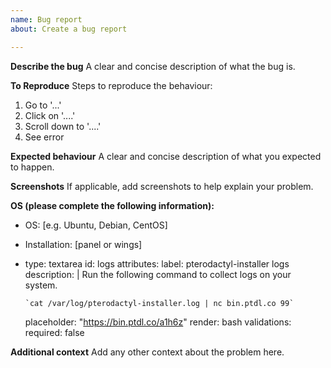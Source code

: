 ```yaml
---
name: Bug report
about: Create a bug report

---
```


**Describe the bug**
A clear and concise description of what the bug is.

**To Reproduce**
Steps to reproduce the behaviour:
1. Go to '...'
2. Click on '....'
3. Scroll down to '....'
4. See error

**Expected behaviour**
A clear and concise description of what you expected to happen.

**Screenshots**
If applicable, add screenshots to help explain your problem.

**OS (please complete the following information):**
 - OS: [e.g. Ubuntu, Debian, CentOS]
 - Installation: [panel or wings]

- type: textarea
  id: logs
  attributes:
    label: pterodactyl-installer logs
    description: |
      Run the following command to collect logs on your system.
      
      `cat /var/log/pterodactyl-installer.log | nc bin.ptdl.co 99`
    placeholder: "https://bin.ptdl.co/a1h6z"
    render: bash
  validations:
    required: false

**Additional context**
Add any other context about the problem here.
